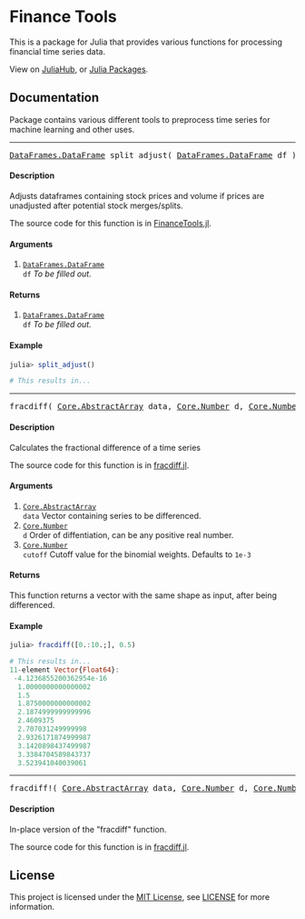 # Finance Tools

This is a package for Julia that provides various functions for processing financial time series data.

View on [JuliaHub](https://juliahub.com/ui/Packages/FinanceTools/barsj), or [Julia Packages](https://juliapackages.com/p/financetools).

## Documentation

Package contains various different tools to preprocess time series for machine learning and other uses.

<hr>

<pre><a href="https://dataframes.juliadata.org/stable/lib/types/#DataFrames.DataFrame">DataFrames.DataFrame</a> split_adjust( <a href="https://dataframes.juliadata.org/stable/lib/types/#DataFrames.DataFrame">DataFrames.DataFrame</a> df )</pre>

#### Description

Adjusts dataframes containing stock prices and volume if prices are unadjusted after potential stock merges/splits.

The source code for this function is in [FinanceTools.jl](/src/FinanceTools.jl#L8-L20).

#### Arguments

1. <code><a href="https://dataframes.juliadata.org/stable/lib/types/#DataFrames.DataFrame">DataFrames.DataFrame</a> df</code> *To be filled out.*

#### Returns

1. <code><a href="https://dataframes.juliadata.org/stable/lib/types/#DataFrames.DataFrame">DataFrames.DataFrame</a> df</code> *To be filled out.*

#### Example

```julia
julia> split_adjust()

# This results in...
```

<hr>

<pre>fracdiff( <a href="https://docs.julialang.org/en/v1/base/arrays/#Core.AbstractArray">Core.AbstractArray</a> data, <a href="https://docs.julialang.org/en/v1/base/numbers/#Core.Number">Core.Number</a> d, <a href="https://docs.julialang.org/en/v1/base/numbers/#Core.Number">Core.Number</a> cutoff = 1e-3 )</pre>

#### Description

Calculates the fractional difference of a time series

The source code for this function is in [fracdiff.jl](/src/fracdiff.jl#L16-L18).

#### Arguments

1. <code><a href="https://docs.julialang.org/en/v1/base/arrays/#Core.AbstractArray">Core.AbstractArray</a> data</code> Vector containing series to be differenced.
2. <code><a href="https://docs.julialang.org/en/v1/base/numbers/#Core.Number">Core.Number</a> d</code> Order of diffentiation, can be any positive real number.
3. <code><a href="https://docs.julialang.org/en/v1/base/numbers/#Core.Number">Core.Number</a> cutoff</code> Cutoff value for the binomial weights. Defaults to `1e-3`

#### Returns

This function returns a vector with the same shape as input, after being differenced.

#### Example

```julia
julia> fracdiff([0.:10.;], 0.5)

# This results in...
11-element Vector{Float64}:
 -4.1236855200362954e-16
  1.0000000000000002
  1.5
  1.8750000000000002
  2.1874999999999996
  2.4609375
  2.707031249999998
  2.9326171874999987
  3.1420898437499987
  3.3384704589843737
  3.523941040039061
```

<hr>

<pre>fracdiff!( <a href="https://docs.julialang.org/en/v1/base/arrays/#Core.AbstractArray">Core.AbstractArray</a> data, <a href="https://docs.julialang.org/en/v1/base/numbers/#Core.Number">Core.Number</a> d, <a href="https://docs.julialang.org/en/v1/base/numbers/#Core.Number">Core.Number</a> cutoff = 1e-3 )</pre>

#### Description

In-place version of the "fracdiff" function.

The source code for this function is in [fracdiff.jl](/src/fracdiff.jl#L16-L18).

## License

This project is licensed under the [MIT License](https://choosealicense.com/licenses/mit/), see [LICENSE](/LICENSE) for more information.
